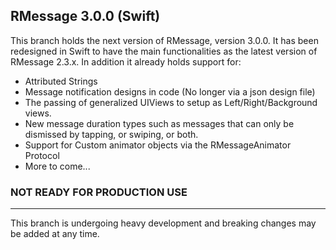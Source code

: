 ## RMessage 3.0.0 (Swift)

This branch holds the next version of RMessage, version 3.0.0. It has been redesigned in Swift to have the main functionalities as the latest version of RMessage 2.3.x. In addition it already holds support for:

* Attributed Strings
* Message notification designs in code (No longer via a json design file)
* The passing of generalized UIViews to setup as Left/Right/Background views.
* New message duration types such as messages that can only be dismissed by tapping, or swiping, or both.
* Support for Custom animator objects via the RMessageAnimator Protocol
* More to come...

### NOT READY FOR PRODUCTION USE
---
This branch is undergoing heavy development and breaking changes may be added at any time.

